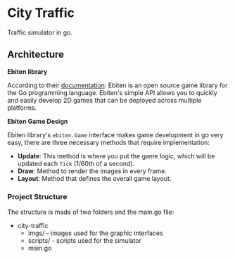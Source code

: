 # City Traffic

Traffic simulator in go.

## Architecture
**Ebiten library**

According to their [documentation](https://github.com/hajimehoshi/ebiten/): Ebiten is an open source game library for the Go programming language. Ebiten's simple API allows you to quickly and easily develop 2D games that can be deployed across multiple platforms.

**Ebiten Game Design**

Ebiten library's `ebiten.Game` interface makes game development in go very easy, there are three necessary methods that require implementation:
* **Update**: This method is where you put the game logic, which will be updated each `Tick` (1/60th of a second).
* **Draw**: Method to render the images in every frame. 
* **Layout**: Method that defines the overall game layout.


### Project Structure
The structure is made of two folders and the main.go file: 

* city-traffic 
    * imgs/ - images used for the graphic interfaces
    * scripts/ - scripts used for the simulator
    * main.go
